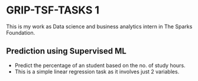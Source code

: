 # GRIP-TSF-TASKS 1
This is my work as Data science and business analytics intern in The Sparks Foundation.
## Prediction using Supervised ML
* Predict the percentage of an student based on the no. of study hours.
* This is a simple linear regression task as it involves just 2 variables.
